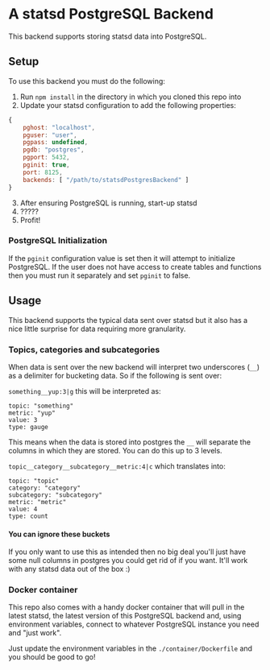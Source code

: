 # A statsd PostgreSQL Backend
This backend supports storing statsd data into PostgreSQL.

## Setup
To use this backend you must do the following:

1. Run ```npm install``` in the directory in which you cloned this repo into
2. Update your statsd configuration to add the following properties:
```javascript
{
    pghost: "localhost",
    pguser: "user",
    pgpass: undefined,
    pgdb: "postgres",
    pgport: 5432,
    pginit: true,
    port: 8125,
    backends: [ "/path/to/statsdPostgresBackend" ]
}
```
3. After ensuring PostgreSQL is running, start-up statsd
4. ?????
5. Profit!

### PostgreSQL Initialization
If the ```pginit``` configuration value is set then it will attempt to initialize PostgreSQL. If the user does not have access to create tables and functions then you must run it separately and set ```pginit``` to false.

## Usage
This backend supports the typical data sent over statsd but it also has a nice little surprise for data requiring more granularity.

### Topics, categories and subcategories
When data is sent over the new backend will interpret two underscores (```__```) as a delimiter for bucketing data. So if the following is sent over:

```something__yup:3|g``` this will be interpreted as:
```
topic: "something"
metric: "yup"
value: 3
type: gauge
```
This means when the data is stored into postgres the ```__``` will separate the columns in which they are stored. You can do this up to 3 levels.

```topic__category__subcategory__metric:4|c``` which translates into:
```
topic: "topic"
category: "category"
subcategory: "subcategory"
metric: "metric"
value: 4
type: count
```
#### You can ignore these buckets
If you only want to use this as intended then no big deal you'll just have some null columns in postgres you could get rid of if you want. It'll work with any statsd data out of the box :)

### Docker container
This repo also comes with a handy docker container that will pull in the latest statsd, the latest version of this PostgreSQL backend and, using environment variables, connect to whatever PostgreSQL instance you need and "just work".

Just update the environment variables in the ```./container/Dockerfile``` and you should be good to go!
